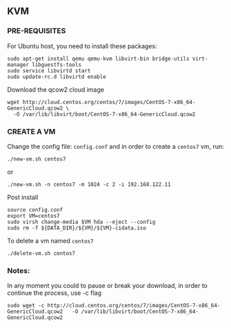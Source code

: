 ## KVM 

### PRE-REQUISITES

For Ubuntu host, you need to install these packages:

```
sudo apt-get install qemu qemu-kvm libvirt-bin bridge-utils virt-manager libguestfs-tools
sudo service libvirtd start
sudo update-rc.d libvirtd enable
```

Download the qcow2 cloud image

```
wget http://cloud.centos.org/centos/7/images/CentOS-7-x86_64-GenericCloud.qcow2 \
  -O /var/lib/libvirt/boot/CentOS-7-x86_64-GenericCloud.qcow2 
```

### CREATE A VM

Change the config file: `config.conf` and in order to create a `centos7` vm, run:
```
./new-vm.sh centos7
```
or
```
./new-vm.sh -n centos7 -m 1024 -c 2 -i 192.168.122.11
```

Post install
```
source config.conf
export VM=centos7
sudo virsh change-media $VM hda --eject --config
sudo rm -f ${DATA_DIR}/${VM}/${VM}-cidata.iso
```

To delete a vm named `centos7`
```
./delete-vm.sh centos7
```


### Notes:

In any moment you could to pause or break your download, in order to continue the process, use -c flag

```
sudo wget -c http://cloud.centos.org/centos/7/images/CentOS-7-x86_64-GenericCloud.qcow2   -O /var/lib/libvirt/boot/CentOS-7-x86_64-GenericCloud.qcow2
```
